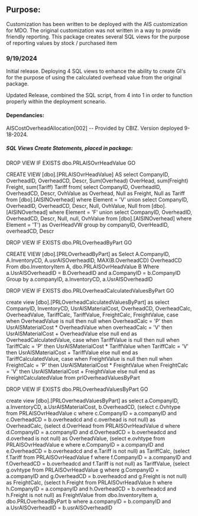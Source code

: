 ## Purpose:
Customization has been written to be deployed with the AIS customization for MDO.  The original customization was not written
in a way to provide friendly reporting.  This package creates several SQL views for the purpose of reporting values by stock / purchased item

### 9/19/2024

Initial release.  Deploying 4 SQL views to enhance the ability to create GI's for the purpose of using the calculated overhead value from the original package.

Updated Release, combined the SQL script, from 4 into 1 in order to function properly within the deployment scneario.

#### Dependancies:

AISCostOverheadAllocation[002] -- Provided by CBIZ.  Version deployed 9-18-2024.  


##### SQL Views Create Statements, placed in package:

DROP VIEW IF EXISTS dbo.PRLAISOvrHeadValue
GO

CREATE VIEW [dbo].[PRLAISOvrHeadValue]
AS
select CompanyID, OverheadID, OverheadCD, Descr, Sum(Overhead) OverHead, sum(Freight) Freight, sum(Tariff) Tariff 
from(
select CompanyID,
	   OverheadID,
	   OverheadCD,
	   Descr,
	   OvhValue as Overhead,
	   Null    as Freight,
	   Null	   as Tariff
from   [dbo].[AISINOverhead]
where  Element = 'V'
union
select CompanyID,
	   OverheadID,
	   OverheadCD,
	   Descr,
	   Null,
	   OvhValue,
	   Null
from   [dbo].[AISINOverhead]
where  Element = 'F'
union
select CompanyID,
       OverheadID,
	   OverheadCD,
	   Descr,
	   Null,
	   null,
	   OvhValue
from   [dbo].[AISINOverhead]
where  Element = 'T') as OverHeadVW
group by companyID, OverHeadID, overheadCD, Descr


DROP VIEW IF EXISTS dbo.PRLOverheadByPart
GO

CREATE VIEW [dbo].[PRLOverheadByPart] as
Select A.CompanyID, A.InventoryCD, A.usrAISOverheadID, MAX(B.OverheadCD) OverheadCD
  From dbo.InventoryItem A, dbo.PRLAISOvrHeadValue B
 Where a.UsrAISOverheadID = B.OverheadID
   and a.CompanyID = b.CompanyID
Group by a.companyID, a.InventoryCD, a.UsrAISOverheadID


DROP VIEW IF EXISTS dbo.PRLOverheadCalculatedValuesByPart
GO

create view [dbo].[PRLOverheadCalculatedValuesByPart] as
select CompanyID,
	   InventoryCD,
	   UsrAISMaterialCost,
	   OverheadCD,
	   OverheadCalc,
	   OverheadValue,
	   TariffCalc,
	   TariffValue,
	   FreightCalc,
	   FreightValue,
	   case when OverheadValue is null then null
			when OverheadCalc = 'P' then UsrAISMaterialCost * OverheadValue
			when overheadCalc = 'V' then UsrAISMaterialCost + OverheadValue
			else null
	   end as OverheadCalculatedValue,
   	   case when TariffValue is null then null
			when TariffCalc = 'P' then UsrAISMaterialCost * TariffValue
			when TariffCalc = 'V' then UsrAISMaterialCost + TariffValue
			else null
	   end as TariffCalculatedValue,
   	   case when FreightValue is null then null
			when FreightCalc = 'P' then UsrAISMaterialCost * FreightValue
			when FreightCalc = 'V' then UsrAISMaterialCost + FreightValue
			else null
	   end as FreightCalculatedValue
	   from prlOverheadValuesByPart


DROP VIEW IF EXISTS dbo.PRLOverheadValuesByPart
GO

create view [dbo].[PRLOverheadValuesByPart] as
select a.CompanyID, a.InventoryCD, a.UsrAISMaterialCost, b.OverheadCD, 
(select c.Ovhtype from PRLAISOvrHeadValue c where c.CompanyID = a.companyID and c.OverheadCD = b.overheadcd and c.overhead is not null) as OverheadCalc,
(select d.OverHead from PRLAISOvrHeadValue d where d.CompanyID = a.companyID and d.OverheadCD = b.overheadcd and d.overhead is not null) as OverheadValue,
(select e.ovhtype from PRLAISOvrHeadValue e where e.CompanyID = a.companyID and e.OverheadCD = b.overheadcd and e.Tariff is not null) as TariffCalc,
(select f.Tariff from PRLAISOvrHeadValue f where f.CompanyID = a.companyID and f.OverheadCD = b.overheadcd and f.Tariff is not null) as TariffValue,
(select g.ovhtype from PRLAISOvrHeadValue g where g.CompanyID = a.companyID and g.OverheadCD = b.overheadcd and g.Freight is not null) as FreightCalc,
(select h.Freight from PRLAISOvrHeadValue h where h.CompanyID = a.companyID and h.OverheadCD = b.overheadcd and h.Freight is not null) as FreightValue
from dbo.InventoryItem a, dbo.PRLOverheadByPart b
where a.companyID = b.companyID and a.UsrAISOverheadID = b.usrAISOverheadID